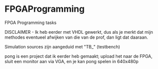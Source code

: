 # FPGAProgramming
FPGA Programming tasks

DISCLAIMER - Ik heb eerder met VHDL gewerkt, dus als je merkt dat mijn methodes eventueel afwijken van die van de prof, dan ligt dat daaraan. 

Simulation sources zijn aangeduid met "TB_" (testbench)

pong is een project dat ik eerder heb gemaakt;
upload het naar de FPGA, sluit een monitor aan via VGA, en je kan pong spelen in 640x480p
